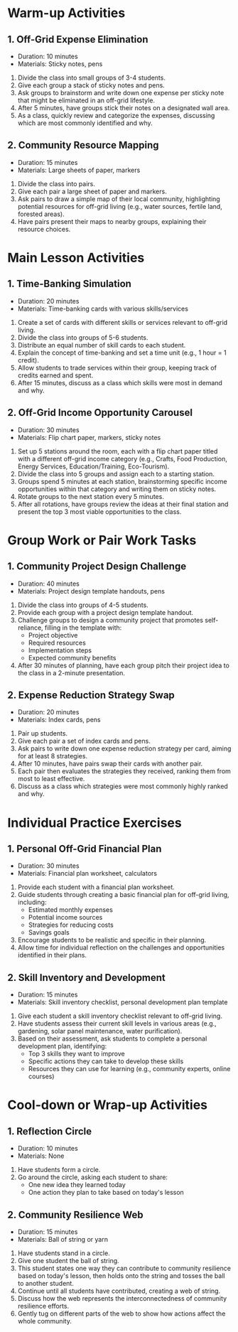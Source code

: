 # Warm-up Activities

## 1. Off-Grid Expense Elimination

- Duration: 10 minutes
- Materials: Sticky notes, pens

1. Divide the class into small groups of 3-4 students.
2. Give each group a stack of sticky notes and pens.
3. Ask groups to brainstorm and write down one expense per sticky note that might be eliminated in an off-grid lifestyle.
4. After 5 minutes, have groups stick their notes on a designated wall area.
5. As a class, quickly review and categorize the expenses, discussing which are most commonly identified and why.

## 2. Community Resource Mapping

- Duration: 15 minutes
- Materials: Large sheets of paper, markers

1. Divide the class into pairs.
2. Give each pair a large sheet of paper and markers.
3. Ask pairs to draw a simple map of their local community, highlighting potential resources for off-grid living (e.g., water sources, fertile land, forested areas).
4. Have pairs present their maps to nearby groups, explaining their resource choices.

# Main Lesson Activities

## 1. Time-Banking Simulation

- Duration: 20 minutes
- Materials: Time-banking cards with various skills/services

1. Create a set of cards with different skills or services relevant to off-grid living.
2. Divide the class into groups of 5-6 students.
3. Distribute an equal number of skill cards to each student.
4. Explain the concept of time-banking and set a time unit (e.g., 1 hour = 1 credit).
5. Allow students to trade services within their group, keeping track of credits earned and spent.
6. After 15 minutes, discuss as a class which skills were most in demand and why.

## 2. Off-Grid Income Opportunity Carousel

- Duration: 30 minutes
- Materials: Flip chart paper, markers, sticky notes

1. Set up 5 stations around the room, each with a flip chart paper titled with a different off-grid income category (e.g., Crafts, Food Production, Energy Services, Education/Training, Eco-Tourism).
2. Divide the class into 5 groups and assign each to a starting station.
3. Groups spend 5 minutes at each station, brainstorming specific income opportunities within that category and writing them on sticky notes.
4. Rotate groups to the next station every 5 minutes.
5. After all rotations, have groups review the ideas at their final station and present the top 3 most viable opportunities to the class.

# Group Work or Pair Work Tasks

## 1. Community Project Design Challenge

- Duration: 40 minutes
- Materials: Project design template handouts, pens

1. Divide the class into groups of 4-5 students.
2. Provide each group with a project design template handout.
3. Challenge groups to design a community project that promotes self-reliance, filling in the template with:
   - Project objective
   - Required resources
   - Implementation steps
   - Expected community benefits
4. After 30 minutes of planning, have each group pitch their project idea to the class in a 2-minute presentation.

## 2. Expense Reduction Strategy Swap

- Duration: 20 minutes
- Materials: Index cards, pens

1. Pair up students.
2. Give each pair a set of index cards and pens.
3. Ask pairs to write down one expense reduction strategy per card, aiming for at least 8 strategies.
4. After 10 minutes, have pairs swap their cards with another pair.
5. Each pair then evaluates the strategies they received, ranking them from most to least effective.
6. Discuss as a class which strategies were most commonly highly ranked and why.

# Individual Practice Exercises

## 1. Personal Off-Grid Financial Plan

- Duration: 30 minutes
- Materials: Financial plan worksheet, calculators

1. Provide each student with a financial plan worksheet.
2. Guide students through creating a basic financial plan for off-grid living, including:
   - Estimated monthly expenses
   - Potential income sources
   - Strategies for reducing costs
   - Savings goals
3. Encourage students to be realistic and specific in their planning.
4. Allow time for individual reflection on the challenges and opportunities identified in their plans.

## 2. Skill Inventory and Development

- Duration: 15 minutes
- Materials: Skill inventory checklist, personal development plan template

1. Give each student a skill inventory checklist relevant to off-grid living.
2. Have students assess their current skill levels in various areas (e.g., gardening, solar panel maintenance, water purification).
3. Based on their assessment, ask students to complete a personal development plan, identifying:
   - Top 3 skills they want to improve
   - Specific actions they can take to develop these skills
   - Resources they can use for learning (e.g., community experts, online courses)

# Cool-down or Wrap-up Activities

## 1. Reflection Circle

- Duration: 10 minutes
- Materials: None

1. Have students form a circle.
2. Go around the circle, asking each student to share:
   - One new idea they learned today
   - One action they plan to take based on today's lesson

## 2. Community Resilience Web

- Duration: 15 minutes
- Materials: Ball of string or yarn

1. Have students stand in a circle.
2. Give one student the ball of string.
3. This student states one way they can contribute to community resilience based on today's lesson, then holds onto the string and tosses the ball to another student.
4. Continue until all students have contributed, creating a web of string.
5. Discuss how the web represents the interconnectedness of community resilience efforts.
6. Gently tug on different parts of the web to show how actions affect the whole community.